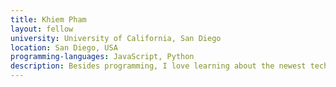 ```yaml
---
title: Khiem Pham
layout: fellow
university: University of California, San Diego
location: San Diego, USA
programming-languages: JavaScript, Python
description: Besides programming, I love learning about the newest technologies, watching anime, going on hikes, playing tennis, and dabbling in computer peripheral customization.
---
```

